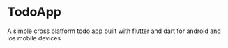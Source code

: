 # TodoApp
 A simple cross platform todo app built with flutter and dart for android and ios mobile devices
